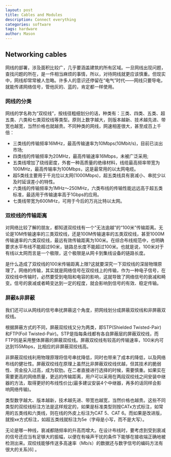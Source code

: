 ```yaml
---
layout: post
title: Cables and Modules
description: Connect everything
categories: software
tags: hardware
author: Mason
---
```


## Networking cables

网线的部署，涉及面积比较广，几乎要涵盖建筑的所有区域。一旦网线出现问题，查找问题的所在，是一件相当麻烦的事情，所以，对待网线就更应该慎重。但现实中，网线却常常被人忽略。许多人的意识还停留在“电气”时代——网线只要导电，就能传递网络信号，管他灰的、蓝的，肯定都一样使用。

### 网线的分类

网线的学名称为“双绞线”，按线径粗细划分的话，种类有：三类、四类、五类、超五类、六类和七类双绞线等类型。原则上数字越大，则版本越新、技术越先进、带宽也越宽，当然价格也就越贵。不同种类的网线，网速相差很大，甚至成百上千倍：

* 三类线的传输频率16MHz，最高传输速率为10Mbps(10Mbit/s)，目前已淡出市场;
* 四类线的传输频率为20MHz，最高传输速率16Mbps，未被广泛采用;
* 五类线增加了绕线密度，外套一种高质量的绝缘材料，线缆最高频率带宽为100MHz，最高传输率为100Mbps，这是最常用的以太网电缆。
* 超5类线主要用于千兆位以太网(1000Mbps)，超五类线具有衰减小、串扰少以及时延误差小的特性。
* 六类线的传输频率为1MHz～250MHz，六类布线的传输性能远远高于超五类标准，最适用于传输速率高于1Gbps的应用。
* 七类线带宽为600MHz，可用于今后的万兆比特以太网。

### 双绞线的传输距离

对网络比较了解的朋友，都知道双绞线有一个“无法逾越”的“100米”传输距离。无论是10M传输速率的三类双绞线，还是100M传输速率的五类双绞线，甚至1000M传输速率的六类双绞线，最远有效传输距离为100米。在综合布线规范中，也明确要求水平布线不能超过90米，链路总长度不能超过100米。也就是说，100米对于有线以太网而言是一个极限，这个极限是从网卡到集线设备的链路长度。

是什么造成了双绞线的100米传输距离上限?这就要深究一下双绞线的深层物理原理了。网络的传输，其实就是网络信号在双绞线上的传输，作为一种电子信号，在双绞线中传输时，必然要受到电阻和电容的影响，这就导致了网络信号的衰减和畸变。信号的衰减或者畸变达到一定的程度，就会影响到信号的有效、稳定传输。

### 屏蔽&非屏蔽

我们还可以从网线的信号串扰屏蔽这个角度，把网线划分成屏蔽双绞线和非屏蔽双绞线。

根据屏蔽方式的不同，屏蔽双绞线又分为两类，即STP(Shielded Twisted-Pair)和FTP(Foil Twisted-Pair)。STP是指每条线都有各自屏蔽层的屏蔽双绞线，而FTP则是采用整体屏蔽的屏蔽双绞线。屏蔽双绞线有较高的传输速率，100米内可达到155Mbps，比相应的非屏蔽双绞线高。

非屏蔽双绞线利用物理原理将信号串扰降低，同时也带来了成本的降低，以及网络布线的健壮性。屏蔽双绞线在原理上虽然比非屏蔽双绞线优越，但其技术的脆弱性、资金投入过高，成为软肋。在二者直接进行选择的时候，需要慎重。如果实在需要更高的网络质量，更远的传输距离，用户可以采用在两段双绞线之间安装中继器的方法，取得更好的布线性价比(最多建议安装4个中继器，再多的话同样会影响网络传输)。

类型数字越大、版本越新，技术越先进、带宽也越宽，当然价格也越贵。这些不同类型的双绞线标注方法是这样规定的，如果是标准类型则按CATx方式标注，如常用的五类线和六类线，则在线的外皮上标注为CAT 5、CAT 6。而如果是改进版，就按xe方式标注，如超五类线就标注为5e（字母是小写，而不是大写）。

无论是哪一种线，衰减都随频率的升高而增大。在设计布线时，要考虑到受到衰减的信号还应当有足够大的振幅，以便在有噪声干扰的条件下能够在接收端正确地被检测出来。双绞线能够传送多高速率（Mb/s）的数据还与数字信号的编码方法有很大的关系[6]  。

